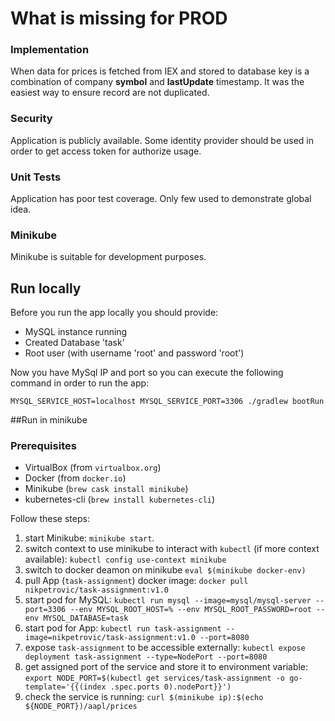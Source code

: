 # What is missing for PROD

### Implementation
When data for prices is fetched from IEX and stored to database key is a combination of company **symbol** and **lastUpdate** timestamp. It was the easiest way to ensure record are not duplicated.

### Security
Application is publicly available. Some identity provider should be used in order to get access token for authorize usage.

### Unit Tests
Application has poor test coverage. Only few used to demonstrate global idea.

### Minikube
Minikube is suitable for development purposes.

## Run locally
Before you run the app locally you should provide:
- MySQL instance running
- Created Database 'task'
- Root user (with username 'root' and password 'root')

Now you have MySql IP and port so you can execute the following command in order to run the app:
 
`MYSQL_SERVICE_HOST=localhost MYSQL_SERVICE_PORT=3306 ./gradlew bootRun`

##Run in minikube

### Prerequisites
- VirtualBox (from `virtualbox.org`)
- Docker (from `docker.io`)
- Minikube (`brew cask install minikube`)
- kubernetes-cli (`brew install kubernetes-cli`)

Follow these steps:
1. start Minikube: 
`minikube start`.
2. switch context to use minikube to interact with `kubectl` (if more context available): 
`kubectl config use-context minikube`
3. switch to docker deamon on minikube
`eval $(minikube docker-env)`
4. pull App (`task-assignment`) docker image:
`docker pull nikpetrovic/task-assignment:v1.0`
5. start pod for MySQL:
`kubectl run mysql --image=mysql/mysql-server --port=3306 --env MYSQL_ROOT_HOST=% --env MYSQL_ROOT_PASSWORD=root --env MYSQL_DATABASE=task`
6. start pod for App:
`kubectl run task-assignment --image=nikpetrovic/task-assignment:v1.0 --port=8080`
7. expose `task-assignment` to be accessible externally:
`kubectl expose deployment task-assignment --type=NodePort --port=8080`
8. get assigned port of the service and store it to environment variable:
`export NODE_PORT=$(kubectl get services/task-assignment -o go-template='{{(index .spec.ports 0).nodePort}}')`
9. check the service is running:
`curl $(minikube ip):$(echo ${NODE_PORT})/aapl/prices`
